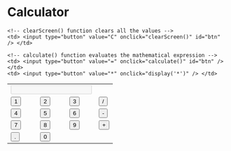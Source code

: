 # Calculator
<!DOCTYPE html>
<html lang="en" dir="ltr">
 
<head>
  <meta charset="utf-8">
  <title>Simple Calculator using HTML, CSS and JavaScript</title>
  <link rel="stylesheet" href="style.css">
</head>
 
<body>
 
<table class="calculator" >
  <tr>
    <td colspan="3"> <input class="display-box" type="text" id="result" disabled /> </td>
 
    <!-- clearScreen() function clears all the values -->
    <td> <input type="button" value="C" onclick="clearScreen()" id="btn" /> </td>
  </tr>
  <tr>
    <!-- display() function displays the value of clicked button -->
    <td> <input type="button" value="1" onclick="display('1')" /> </td>
    <td> <input type="button" value="2" onclick="display('2')" /> </td>
    <td> <input type="button" value="3" onclick="display('3')" /> </td>
    <td> <input type="button" value="/" onclick="display('/')" /> </td>
  </tr>
  <tr>
    <td> <input type="button" value="4" onclick="display('4')" /> </td>
    <td> <input type="button" value="5" onclick="display('5')" /> </td>
    <td> <input type="button" value="6" onclick="display('6')" /> </td>
    <td> <input type="button" value="-" onclick="display('-')" /> </td>
  </tr>
  <tr>
    <td> <input type="button" value="7" onclick="display('7')" /> </td>
    <td> <input type="button" value="8" onclick="display('8')" /> </td>
    <td> <input type="button" value="9" onclick="display('9')" /> </td>
    <td> <input type="button" value="+" onclick="display('+')" /> </td>
  </tr>
  <tr>
    <td> <input type="button" value="." onclick="display('.')" /> </td>
    <td> <input type="button" value="0" onclick="display('0')" /> </td>
 
    <!-- calculate() function evaluates the mathematical expression -->
    <td> <input type="button" value="=" onclick="calculate()" id="btn" /> </td>
    <td> <input type="button" value="*" onclick="display('*')" /> </td>
  </tr>
</table>
 
<script type="text/javascript" src="script.js"></script>
 
</body>
 
</html>
